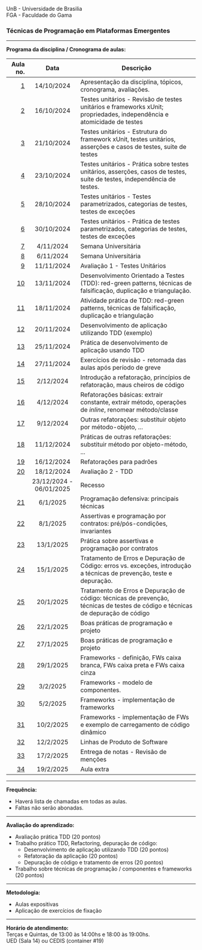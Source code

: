 UnB - Universidade de Brasilia  
FGA - Faculdade do Gama  

### Técnicas de Programação em Plataformas Emergentes

---

**Programa da disciplina / Cronograma de aulas:**   

|     Aula no. |  **Data**  |Descrição                                                                                                                         |
|-------------:|:----------:|----------------------------------------------------------------------------------------------------------------------------------|
| [1](aula1)   | 14/10/2024              | Apresentação da disciplina, tópicos, cronograma, avaliações. |
| [2](aula2)   | 16/10/2024              | Testes unitários - Revisão de testes unitários e frameworks xUnit; propriedades, independência e atomicidade de testes |
| [3](aula3)   | 21/10/2024              | Testes unitários - Estrutura do framework xUnit, testes unitários, asserções e casos de testes, suite de testes |
| [4](aula4)   | 23/10/2024              | Testes unitários - Prática sobre testes unitários, asserções, casos de testes, suíte de testes, independência de testes. |
| [5](aula5)   | 28/10/2024              | Testes unitários - Testes parametrizados, categorias de testes, testes de exceções |
| [6](aula6)   | 30/10/2024              | Testes unitários - Prática de testes parametrizados, categorias de testes, testes de exceções |
| [7](aula7)   |  4/11/2024              | Semana Universitária |
| [8](aula8)   |  6/11/2024              | Semana Universitária |
| [9](aula9)   | 11/11/2024              | Avaliação 1 - Testes Unitários |
| [10](aula10) | 13/11/2024              | Desenvolvimento Orientado a Testes (TDD): red-green patterns, técnicas de falsificação, duplicação e triangulação. |
| [11](aula11) | 18/11/2024              | Atividade prática de TDD: red-green patterns, técnicas de falsificação, duplicação e triangulação |
| [12](aula12) | 20/11/2024              | Desenvolvimento de aplicação utilizando TDD (exemplo) |
| [13](aula13) | 25/11/2024              | Prática de desenvolvimento de aplicação usando TDD |
| [14](aula14) | 27/11/2024              | Exercícios de revisão - retomada das aulas após período de greve |
| [15](aula15) |  2/12/2024              | Introdução a refatoração, princípios de refatoração, maus cheiros de código |
| [16](aula16) |  4/12/2024              | Refatorações básicas: extrair constante, extrair método, operações de _inline_, renomear método/classe |
| [17](aula17) |  9/12/2024              | Outras refatorações: substituir objeto por método-objeto, ... |
| [18](aula18) | 11/12/2024              | Práticas de outras refatorações: substituir método por objeto-método, ... |
| [19](aula19) | 16/12/2024              | Refatorações para padrões |
| [20](aula20) | 18/12/2024              | Avaliação 2 - TDD  |
|              | 23/12/2024 - 06/01/2025 | Recesso                                                                                                 |
| [21](aula21) |   6/1/2025              | Programação defensiva: principais técnicas |
| [22](aula22) |   8/1/2025              | Assertivas e programação por contratos: pré/pós-condições, invariantes |
| [23](aula23) |  13/1/2025              | Prática sobre assertivas e programação por contratos |
| [24](aula24) |  15/1/2025              | Tratamento de Erros e Depuração de Código: erros vs. exceções, introdução a técnicas de prevenção, teste e depuração. |
| [25](aula25) |  20/1/2025              | Tratamento de Erros e Depuração de código: técnicas de prevenção, técnicas de testes de código e técnicas de depuração de código |
| [26](aula26) |  22/1/2025              | Boas práticas de programação e projeto |
| [27](aula27) |  27/1/2025              | Boas práticas de programação e projeto |
| [28](aula28) |  29/1/2025              | Frameworks - definição, FWs caixa branca, FWs caixa preta e FWs caixa cinza |
| [29](aula29) |   3/2/2025              | Frameworks - modelo de componentes. |
| [30](aula30) |   5/2/2025              | Frameworks - implementação de frameworks |
| [31](aula31) |  10/2/2025              | Frameworks - implementação de FWs e exemplo de carregamento de código dinâmico |
| [32](aula32) |  12/2/2025              | Linhas de Produto de Software |
| [33](aula33) |  17/2/2025              | Entrega de notas - Revisão de menções |
| [34](aula34) |  19/2/2025              | Aula extra |


--- 
**Frequência:**  
* Haverá lista de chamadas em todas as aulas.  
* Faltas não serão abonadas.  


--- 
**Avaliação do aprendizado:**  
  - Avaliação prática TDD (20 pontos)
  - Trabalho prático TDD, Refactoring, depuração de código:
      - Desenvolvimento de aplicação utilizando TDD (20 pontos)
      - Refatoração da aplicação (20 pontos)
      - Depuração de código e tratamento de erros (20 pontos) 
  - Trabalho sobre técnicas de programação / componentes e frameworks (20 pontos)

---
**Metodologia:** 
* Aulas expositivas
* Aplicação de exercícios de fixação


--- 
**Horário de atendimento:**  
Terças e Quintas, de 13:00 às 14:00hs e 18:00 às 19:00hs.  
UED (Sala 14) ou CEDIS (container #19)
